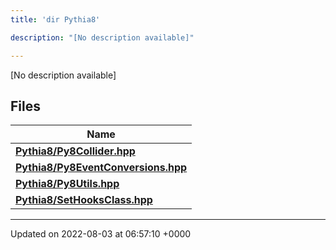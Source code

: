 ```yaml
---
title: 'dir Pythia8'

description: "[No description available]"

---
```







[No description available]

## Files

| Name           |
| -------------- |
| **[Pythia8/Py8Collider.hpp](/documentation/code/gambit_2/files/py8collider_8hpp/#file-py8collider.hpp)**  |
| **[Pythia8/Py8EventConversions.hpp](/documentation/code/gambit_2/files/py8eventconversions_8hpp/#file-py8eventconversions.hpp)**  |
| **[Pythia8/Py8Utils.hpp](/documentation/code/gambit_2/files/py8utils_8hpp/#file-py8utils.hpp)**  |
| **[Pythia8/SetHooksClass.hpp](/documentation/code/gambit_2/files/sethooksclass_8hpp/#file-sethooksclass.hpp)**  |






-------------------------------

Updated on 2022-08-03 at 06:57:10 +0000
